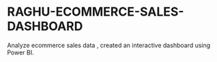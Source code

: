 # RAGHU-ECOMMERCE-SALES-DASHBOARD
Analyze ecommerce sales data , created an interactive dashboard using Power BI.
